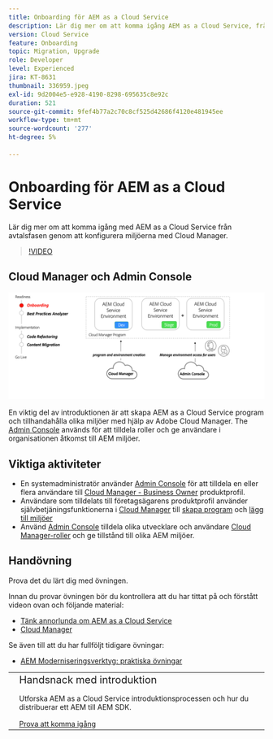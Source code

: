 ```yaml
---
title: Onboarding för AEM as a Cloud Service
description: Lär dig mer om att komma igång AEM as a Cloud Service, från avtalsfasen hela vägen till konfiguration av miljöer med Cloud Manager.
version: Cloud Service
feature: Onboarding
topic: Migration, Upgrade
role: Developer
level: Experienced
jira: KT-8631
thumbnail: 336959.jpeg
exl-id: 9d2004e5-e928-4190-8298-695635c8e92c
duration: 521
source-git-commit: 9fef4b77a2c70c8cf525d42686f4120e481945ee
workflow-type: tm+mt
source-wordcount: '277'
ht-degree: 5%

---
```


# Onboarding för AEM as a Cloud Service

Lär dig mer om att komma igång med AEM as a Cloud Service från avtalsfasen genom att konfigurera miljöerna med Cloud Manager.

>[!VIDEO](https://video.tv.adobe.com/v/336959?quality=12&learn=on)

## Cloud Manager och Admin Console

![High level-diagram för introduktion](assets/onboarding-diagram.png)

En viktig del av introduktionen är att skapa AEM as a Cloud Service program och tillhandahålla olika miljöer med hjälp av Adobe Cloud Manager. The [Admin Console](https://adminconsole.adobe.com/) används för att tilldela roller och ge användare i organisationen åtkomst till AEM miljöer.

## Viktiga aktiviteter

+ En systemadministratör använder [Admin Console](https://adminconsole.adobe.com/) för att tilldela en eller flera användare till [Cloud Manager - Business Owner](https://experienceleague.adobe.com/docs/experience-manager-cloud-manager/using/requirements/setting-up-users-and-roles.html) produktprofil.
+ Användare som tilldelats till företagsägarens produktprofil använder självbetjäningsfunktionerna i [Cloud Manager](https://experienceleague.adobe.com/docs/experience-manager-cloud-manager/using/introduction-to-cloud-manager.html) till [skapa program](https://experienceleague.adobe.com/docs/experience-manager-cloud-service/implementing/using-cloud-manager/production-programs/creating-production-program.html) och [lägg till miljöer](https://experienceleague.adobe.com/docs/experience-manager-cloud-service/implementing/using-cloud-manager/manage-environments.html)
+ Använd [Admin Console](https://adminconsole.adobe.com/) tilldela olika utvecklare och användare [Cloud Manager-roller](https://experienceleague.adobe.com/docs/experience-manager-cloud-manager/using/requirements/setting-up-users-and-roles.html) och ge tillstånd till olika AEM miljöer.

## Handövning

Prova det du lärt dig med övningen.

Innan du provar övningen bör du kontrollera att du har tittat på och förstått videon ovan och följande material:

+ [Tänk annorlunda om AEM as a Cloud Service](./introduction.md)
+ [Cloud Manager](./cloud-manager.md)

Se även till att du har fullföljt tidigare övningar:

+ [AEM Moderniseringsverktyg: praktiska övningar](./aem-modernization-tools.md#hands-on-exercise)

<table style="border-width:0">
    <tr>
        <td style="width:150px">
            <a  rel="noreferrer"
                target="_blank"
                href="https://github.com/adobe/aem-cloud-engineering-video-series-exercises/tree/session3-onboarding#bootcamp---session-3-on-boarding"><img alt="Handövande GitHub-databas" src="./assets/github.png"/>
            </a>        
        </td>
        <td style="width:100%;margin-bottom:1rem;">
            <div style="font-size:1.25rem;font-weight:400;">Handsnack med introduktion</div>
            <p style="margin:1rem 0">
                Utforska AEM as a Cloud Service introduktionsprocessen och hur du distribuerar ett AEM till AEM SDK.
            </p>
            <a  rel="noreferrer"
                target="_blank"
                href="https://github.com/adobe/aem-cloud-engineering-video-series-exercises/tree/session3-onboarding#bootcamp---session-3-on-boarding" class="spectrum-Button spectrum-Button--primary spectrum-Button--sizeM">
                <span class="spectrum-Button-label has-no-wrap has-text-weight-bold">Prova att komma igång</span>
            </a>
        </td>
    </tr>
</table>

